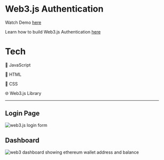# Web3.js Authentication

Watch Demo [here](https://youtu.be/Glvg3uX7reE)

Learn how to build Web3.js Authentication [here](https://web3.hashnode.com/how-to-build-a-web3-login-with-web3js-library)

# Tech

🧙 JavaScript 

🦴 HTML  

💄 CSS  

🌐 Web3.js Library

<hr />

## Login Page
![web3.js login form](https://user-images.githubusercontent.com/58919619/158291908-c7c0229e-cb14-4706-bdda-ea32ee4d2fa9.png)


## Dashboard
![web3 dashboard showing ethereum wallet address and balance](https://user-images.githubusercontent.com/58919619/158291958-4144535a-0d12-4a3a-8d41-63ae2adb29d2.png)
